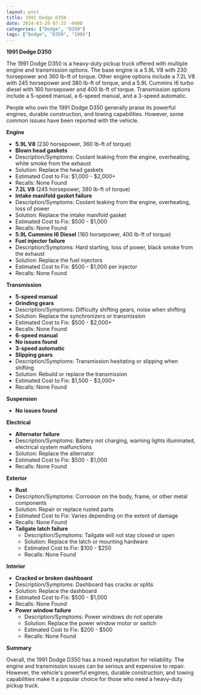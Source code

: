 ```yaml
---
layout: post
title: 1991 Dodge D350
date: 2024-03-29 07:33 -0400
categories: ["Dodge", "D350"]
tags: ["Dodge", "D350", "1991"]
---
```

**1991 Dodge D350**

The 1991 Dodge D350 is a heavy-duty pickup truck offered with multiple engine and transmission options. The base engine is a 5.9L V8 with 230 horsepower and 360 lb-ft of torque. Other engine options include a 7.2L V8 with 245 horsepower and 380 lb-ft of torque, and a 5.9L Cummins I6 turbo diesel with 160 horsepower and 400 lb-ft of torque. Transmission options include a 5-speed manual, a 6-speed manual, and a 3-speed automatic.

People who own the 1991 Dodge D350 generally praise its powerful engines, durable construction, and towing capabilities. However, some common issues have been reported with the vehicle.

**Engine**
* **5.9L V8** (230 horsepower, 360 lb-ft of torque)
 * **Blown head gaskets**
  * Description/Symptoms: Coolant leaking from the engine, overheating, white smoke from the exhaust
  * Solution: Replace the head gaskets
  * Estimated Cost to Fix: $1,000 - $2,000+
  * Recalls: None Found
* **7.2L V8** (245 horsepower, 380 lb-ft of torque)
 * **Intake manifold gasket failure**
  * Description/Symptoms: Coolant leaking from the engine, overheating, loss of power
  * Solution: Replace the intake manifold gasket
  * Estimated Cost to Fix: $500 - $1,000
  * Recalls: None Found
* **5.9L Cummins I6 Diesel** (160 horsepower, 400 lb-ft of torque)
 * **Fuel injector failure**
  * Description/Symptoms: Hard starting, loss of power, black smoke from the exhaust
  * Solution: Replace the fuel injectors
  * Estimated Cost to Fix: $500 - $1,000 per injector
  * Recalls: None Found

**Transmission**
* **5-speed manual**
 * **Grinding gears**
  * Description/Symptoms: Difficulty shifting gears, noise when shifting
  * Solution: Replace the synchronizers or transmission
  * Estimated Cost to Fix: $500 - $2,000+
  * Recalls: None Found
* **6-speed manual**
 * **No issues found**
* **3-speed automatic**
 * **Slipping gears**
  * Description/Symptoms: Transmission hesitating or slipping when shifting
  * Solution: Rebuild or replace the transmission
  * Estimated Cost to Fix: $1,500 - $3,000+
  * Recalls: None Found

**Suspension**
 * **No issues found**

**Electrical**
 * **Alternator failure**
  * Description/Symptoms: Battery not charging, warning lights illuminated, electrical system malfunctions
  * Solution: Replace the alternator
  * Estimated Cost to Fix: $500 - $1,000
  * Recalls: None Found

**Exterior**
 * **Rust**
  * Description/Symptoms: Corrosion on the body, frame, or other metal components
  * Solution: Repair or replace rusted parts
  * Estimated Cost to Fix: Varies depending on the extent of damage
  * Recalls: None Found
* **Tailgate latch failure**
  * Description/Symptoms: Tailgate will not stay closed or open
  * Solution: Replace the latch or mounting hardware
  * Estimated Cost to Fix: $100 - $250
  * Recalls: None Found

**Interior**
 * **Cracked or broken dashboard**
  * Description/Symptoms: Dashboard has cracks or splits
  * Solution: Replace the dashboard
  * Estimated Cost to Fix: $500 - $1,000
  * Recalls: None Found
* **Power window failure**
  * Description/Symptoms: Power windows do not operate
  * Solution: Replace the power window motor or switch
  * Estimated Cost to Fix: $200 - $500
  * Recalls: None Found

**Summary**

Overall, the 1991 Dodge D350 has a mixed reputation for reliability. The engine and transmission issues can be serious and expensive to repair. However, the vehicle's powerful engines, durable construction, and towing capabilities make it a popular choice for those who need a heavy-duty pickup truck.
